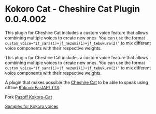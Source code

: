 # Kokoro Cat - Cheshire Cat Plugin 0.0.4.002

This plugin for Cheshire Cat includes a custom voice feature that allows combining multiple voices to create new ones. You can use the format `custom_voice="if_sara(1)+jf_nezumi(1)+jf_tebukuro(2)"` to mix different voice components with their respective weights.

This plugin for Cheshire Cat includes a custom voice feature that allows combining multiple voices to create new ones. You can use the format `custom_voice="if_sara(1)+jf_nezumi(1)+jf_tebukuro(2)"` to mix different voice components with their respective weights.

A plugin that makes possible the [Cheshire Cat](https://github.com/cheshire-cat-ai) to be able to speak using offline [Kokoro-FastAPI TTS](https://github.com/remsky/Kokoro-FastAPI).

Fork [Pazoff Kokoro-Cat](https://github.com/pazoff/Kokoro-Cat)

[Samples for Kokoro voices](https://huggingface.co/spaces/hexgrad/Kokoro-TTS/)
